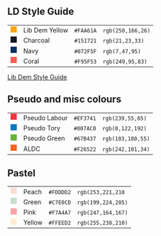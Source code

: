 ## LD Style Guide

|||||
|---|---|---|---|
|![#FAA61A](img/FAA61A.png)|Lib Dem Yellow|`#FAA61A`|`rgb(250,166,26)`|
|![#151721](img/151721.png)|Charcoal|`#151721`|`rgb(21,23,33)`|
|![#072F5F](img/072F5F.png)|Navy|`#072F5F`|`rgb(7,47,95)`|
|![#f95f53](img/F95F53.png)|Coral|`#F95F53`|`rgb(249,95,83)`|




[Lib Dem Style Guide](https://www.libdems.org.uk/styleguide)

## Pseudo and misc colours

|||||
|---|---|---|---|
|![#EF3741](img/EF3741.png)|Pseudo Labour|`#EF3741`|`rgb(239,55,65)`|
|![#007AC0](img/007AC0.png)|Pseudo Tory|`#007AC0`|`rgb(0,122,192)`|
|![#67B437](img/67B437.png)|Pseudo Green|`#67B437`|`rgb(103,180,55)`|
|![#F26522](img/F26522.png)|ALDC|`#F26522`|`rgb(242,101,34)`|

## Pastel

|||||
|---|---|---|---|
|![#FDDDD2](img/FDDDD2.png)|Peach|`#FDDDD2`|`rgb(253,221,210`|
|![#C7E0CD](img/C7E0CD.png)|Green|`#C7E0CD`|`rgb(199,224,205)`|
|![#F7A4A7](img/F7A4A7.png)|Pink|`#F7A4A7`|`rgb(247,164,167)`|
|![#FFEED2](img/FFEED2.png)|Yellow|`#FFEED2`|`rgb(255,238,210)`|
